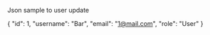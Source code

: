Json sample to user update

{
	"id": 1,
	"username": "Bar",
	"email": "1@mail.com",
	"role": "User"
}